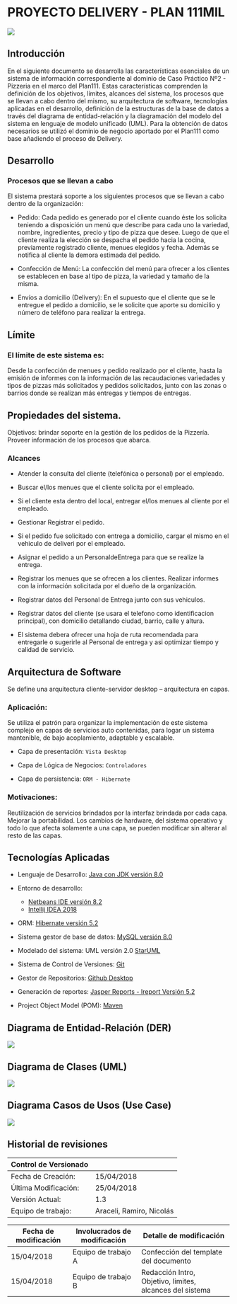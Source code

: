 # PROYECTO DELIVERY - PLAN 111MIL

![](./assets/logo.jpg)

## Introducción

En el siguiente documento se desarrolla las características esenciales de un sistema de información correspondiente al dominio de Caso Práctico Nº2 - Pizzeria en el marco del Plan111.
Estas características comprenden la definición de los objetivos, límites, alcances del sistema, los procesos que se llevan a cabo dentro del mismo, su arquitectura de software, tecnologías aplicadas en el desarrollo, definición de la estructuras de la base de datos a través del diagrama de entidad-relación y la diagramación del modelo del sistema en lenguaje de modelo unificado (UML).
Para la obtención de datos necesarios se utilizó el dominio de negocio aportado por el Plan111 como base añadiendo el proceso de Delivery.

## Desarrollo

### Procesos que se llevan a cabo

El sistema prestará soporte a los siguientes procesos que se llevan a cabo dentro de la organización:

* Pedido: Cada pedido es generado por el cliente cuando éste los solicita teniendo a disposición un menú que describe para cada uno la variedad, nombre, ingredientes, precio y tipo de pizza que desee. Luego de que el cliente realiza la elección se despacha el pedido hacia la cocina, previamente registrado cliente, menues elegidos y fecha. Además se notifica al cliente la demora estimada del pedido.

* Confección de Menú: La confección del menú para ofrecer a los clientes se establecen en base al tipo de pizza, la variedad y tamaño de la misma.

* Envíos a domicilio (Delivery): En el supuesto que el cliente que se le entregue el pedido a domicilio, se le solicite que aporte su domicilio y número de teléfono para realizar la entrega.

## Límite

### El límite de este sistema es:

Desde la confección de menues y pedido realizado por el cliente, hasta la emisión de informes con la información de las recaudaciones variedades y tipos de pizzas más solicitados y pedidos solicitados, junto con las zonas o barrios donde se realizan más entregas y tiempos de entregas.

## Propiedades del sistema.

Objetivos: brindar soporte en la gestión de los pedidos de la Pizzería. Proveer información de los procesos que abarca.

### Alcances

* Atender la consulta del cliente (telefónica o personal) por el empleado.

* Buscar el/los menues que el cliente solicita por el empleado.

* Si el cliente esta dentro del local, entregar el/los menues al cliente por el empleado.

* Gestionar Registrar el pedido.

* Si el pedido fue solicitado con entrega a domicilio, cargar el mismo en el vehiculo de deliveri por el empleado.

* Asignar el pedido a un PersonaldeEntrega para que se realize la entrega.

* Registrar los menues que se ofrecen a los clientes.
Realizar informes con la información solicitada por el dueño de la organización.

* Registrar datos del Personal de Entrega junto con sus vehiculos.

* Registrar datos del cliente (se usara el telefono como identificacion principal), con domicilio detallando ciudad, barrio, calle y altura.

* El sistema debera ofrecer una hoja de ruta recomendada para entregarle o sugerirle al Personal de entrega y asi optimizar tiempo y calidad de servicio.

## Arquitectura de Software
Se define una arquitectura cliente-servidor desktop – arquitectura en capas.

### Aplicación:

Se utiliza el patrón para organizar la implementación de este sistema complejo en capas de servicios auto contenidas, para logar un sistema mantenible, de bajo acoplamiento, adaptable y escalable. 

* Capa de presentación: `Vista Desktop`

* Capa de Lógica de Negocios: `Controladores`

* Capa de persistencia: `ORM - Hibernate`

### Motivaciones:

Reutilización de servicios brindados por la interfaz brindada por cada capa. Mejorar la portabilidad. Los cambios de hardware, del sistema operativo y todo lo que afecta solamente a una capa, se pueden modificar sin alterar al resto de las capas.

## Tecnologías Aplicadas

* Lenguaje de Desarrollo: [Java con JDK versión 8.0](http://www.oracle.com/technetwork/java/javase/downloads/jdk8-downloads-2133151.html)

* Entorno de desarrollo: 
  * [Netbeans IDE versión 8.2](http://www.oracle.com/technetwork/es/java/javase/downloads/jdk-netbeans-jsp-3413139-esa.html)
  * [Intellij IDEA 2018](https://www.jetbrains.com/idea/)

* ORM: [Hibernate versión 5.2](http://hibernate.org/orm/)

* Sistema gestor de base de datos: [MySQL versión 8.0](https://dev.mysql.com/downloads/windows/)

* Modelado del sistema: UML versión 2.0 [StarUML](http://staruml.io/)

* Sistema de Control de Versiones: [Git](https://git-scm.com/)

* Gestor de Repositorios: [Github Desktop](https://desktop.github.com/)

* Generación de reportes: [Jasper Reports - Ireport Versión 5.2](https://community.jaspersoft.com/download)

* Project Object Model (POM): [Maven](https://maven.apache.org/)

## Diagrama de Entidad-Relación (DER)

![](./assets/diagrama-entidad-relacion-der.jpg)

## Diagrama de Clases (UML)

![](./assets/diagrama-de-clases-uml.svg)

## Diagrama Casos de Usos (Use Case)

![](./assets/diagrama-caso-de-uso.svg)
 
## Historial de revisiones

|Control de Versionado  |                           |
|-----------------------|---------------------------|
|Fecha de Creación:     | 15/04/2018                |
|Última Modificación:   | 25/04/2018                |
|Versión Actual:        | 1.3                       |
|Equipo de trabajo:     | Araceli, Ramiro, Nicolás  |

|Fecha de modificación  |Involucrados de modificación| Detalle de modificación |
|-----------------------|----------------------------|-------------------------|
| 15/04/2018    | Equipo de trabajo A | Confección del template del documento |
| 15/04/2018    | Equipo de trabajo B | Redacción Intro, Objetivo, limites, alcances del sistema |